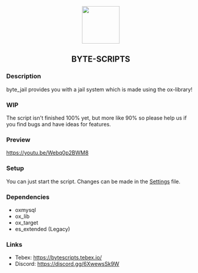 <div align='center'><img src='https://github.com/Mirrrrrow/byte_licenses/assets/95571243/bd44ecf7-36a0-4ee5-8845-622f436ebacb' width='100rem'/></div>
<div align='center'><h2>BYTE-SCRIPTS</h2></div>

### Description
byte_jail provides you with a jail system which is made using the ox-library!

### WIP
The script isn't finished 100% yet, but more like 90% so please help us if you find bugs and have ideas for features.

### Preview
https://youtu.be/Webq0p2BWM8

### Setup
You can just start the script. Changes can be made in the [Settings](data/settings.lua) file.

### Dependencies
- oxmysql
- ox_lib
- ox_target
- es_extended (Legacy)

### Links
- Tebex: https://bytescripts.tebex.io/
- Discord: https://discord.gg/6XwewsSk9W